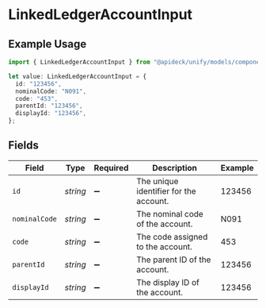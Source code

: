 # LinkedLedgerAccountInput

## Example Usage

```typescript
import { LinkedLedgerAccountInput } from "@apideck/unify/models/components";

let value: LinkedLedgerAccountInput = {
  id: "123456",
  nominalCode: "N091",
  code: "453",
  parentId: "123456",
  displayId: "123456",
};
```

## Fields

| Field                                  | Type                                   | Required                               | Description                            | Example                                |
| -------------------------------------- | -------------------------------------- | -------------------------------------- | -------------------------------------- | -------------------------------------- |
| `id`                                   | *string*                               | :heavy_minus_sign:                     | The unique identifier for the account. | 123456                                 |
| `nominalCode`                          | *string*                               | :heavy_minus_sign:                     | The nominal code of the account.       | N091                                   |
| `code`                                 | *string*                               | :heavy_minus_sign:                     | The code assigned to the account.      | 453                                    |
| `parentId`                             | *string*                               | :heavy_minus_sign:                     | The parent ID of the account.          | 123456                                 |
| `displayId`                            | *string*                               | :heavy_minus_sign:                     | The display ID of the account.         | 123456                                 |